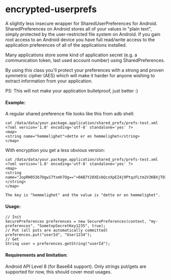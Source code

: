 encrypted-userprefs
===================

A slightly less insecure wrapper for SharedUserPreferences for Android. 
SharedPreferences on Android stores all of your values in "plain text", simply protected by the user-restricted file system on Android.
If you gain root access to an Android device you have full read/write access to the application preferences of all of the applications installed.

Many applications store some kind of application secret (e.g. a communication token, last used account number) using SharedPreferences. 

By using this class you'll protect your preferences with a strong and proven symmetric cipher (AES) which will make it harder for anyone wishing to extract information from your application. 

PS: This will not make your application bulletproof, just better :)

#### Example:
A regular shared preference file looks like this from adb shell:

    cat /data/data/your.package.application/shared_prefs/prefs-test.xml
    <?xml version='1.0' encoding='utf-8' standalone='yes' ?>
    <map>
    <string name="hemmelighet">dette er en hemmelighet</string>
    </map>
    
With encryption you get a less obvious version:

	cat /data/data/your.package.application/shared_prefs/prefs-test.xml
    <?xml version='1.0' encoding='utf-8' standalone='yes' ?>
    <map>
    <string name="JopRH053b7Ogw17Yxmh7Og==">0AB7Y28XEvbQcnXpEZ4j9PtqzFLtm2V3KBXjTO1V704=</string>
    </map>

    The key is "hemmelighet" and the value is "dette er en hemmelighet".

#### Usage:
	// Init
    SecurePreferences preferences = new SecurePreferences(context, "my-preferences", "SometopSecretKey1235", true);
    // Put (all puts are automatically committed)
    preferences.put("userId", "User1234");
    // Get
    String user = preferences.getString("userId");
    
#### Requirements and limitation:
Android API Level 8 (for Base64 support).
Only strings put/gets are supported for now, this should cover most usages.